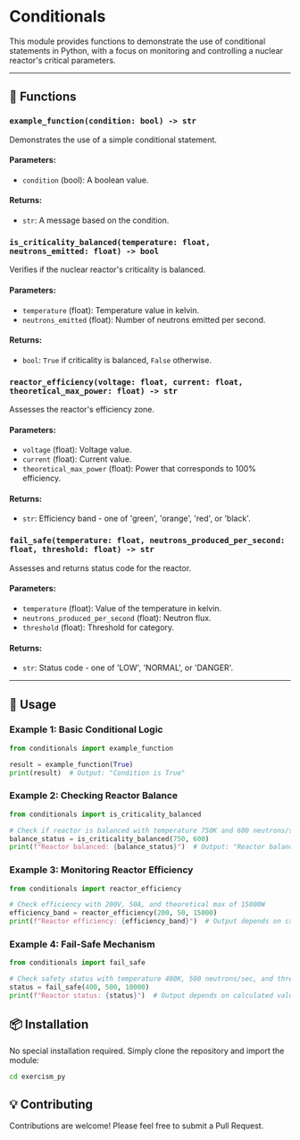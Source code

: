 # Conditionals

This module provides functions to demonstrate the use of conditional statements in Python, with a focus on monitoring and controlling a nuclear reactor's critical parameters.

---

## 📝 Functions

### `example_function(condition: bool) -> str`
Demonstrates the use of a simple conditional statement.

#### Parameters:
- `condition` (bool): A boolean value.

#### Returns:
- `str`: A message based on the condition.

### `is_criticality_balanced(temperature: float, neutrons_emitted: float) -> bool`
Verifies if the nuclear reactor's criticality is balanced.

#### Parameters:
- `temperature` (float): Temperature value in kelvin.
- `neutrons_emitted` (float): Number of neutrons emitted per second.

#### Returns:
- `bool`: `True` if criticality is balanced, `False` otherwise.

### `reactor_efficiency(voltage: float, current: float, theoretical_max_power: float) -> str`
Assesses the reactor's efficiency zone.

#### Parameters:
- `voltage` (float): Voltage value.
- `current` (float): Current value.
- `theoretical_max_power` (float): Power that corresponds to 100% efficiency.

#### Returns:
- `str`: Efficiency band - one of 'green', 'orange', 'red', or 'black'.

### `fail_safe(temperature: float, neutrons_produced_per_second: float, threshold: float) -> str`
Assesses and returns status code for the reactor.

#### Parameters:
- `temperature` (float): Value of the temperature in kelvin.
- `neutrons_produced_per_second` (float): Neutron flux.
- `threshold` (float): Threshold for category.

#### Returns:
- `str`: Status code - one of 'LOW', 'NORMAL', or 'DANGER'.

---

## 🚀 Usage

### Example 1: Basic Conditional Logic
```python
from conditionals import example_function

result = example_function(True)
print(result)  # Output: "Condition is True"
```

### Example 2: Checking Reactor Balance
```python
from conditionals import is_criticality_balanced

# Check if reactor is balanced with temperature 750K and 600 neutrons/sec
balance_status = is_criticality_balanced(750, 600)
print(f"Reactor balanced: {balance_status}")  # Output: "Reactor balanced: True"
```

### Example 3: Monitoring Reactor Efficiency
```python
from conditionals import reactor_efficiency

# Check efficiency with 200V, 50A, and theoretical max of 15000W
efficiency_band = reactor_efficiency(200, 50, 15000)
print(f"Reactor efficiency: {efficiency_band}")  # Output depends on calculated efficiency
```

### Example 4: Fail-Safe Mechanism
```python
from conditionals import fail_safe

# Check safety status with temperature 400K, 500 neutrons/sec, and threshold 10000
status = fail_safe(400, 500, 10000)
print(f"Reactor status: {status}")  # Output depends on calculated values
```

## 📦 Installation

No special installation required. Simply clone the repository and import the module:

```bash
cd exercism_py
```

## 💡 Contributing

Contributions are welcome! Please feel free to submit a Pull Request.